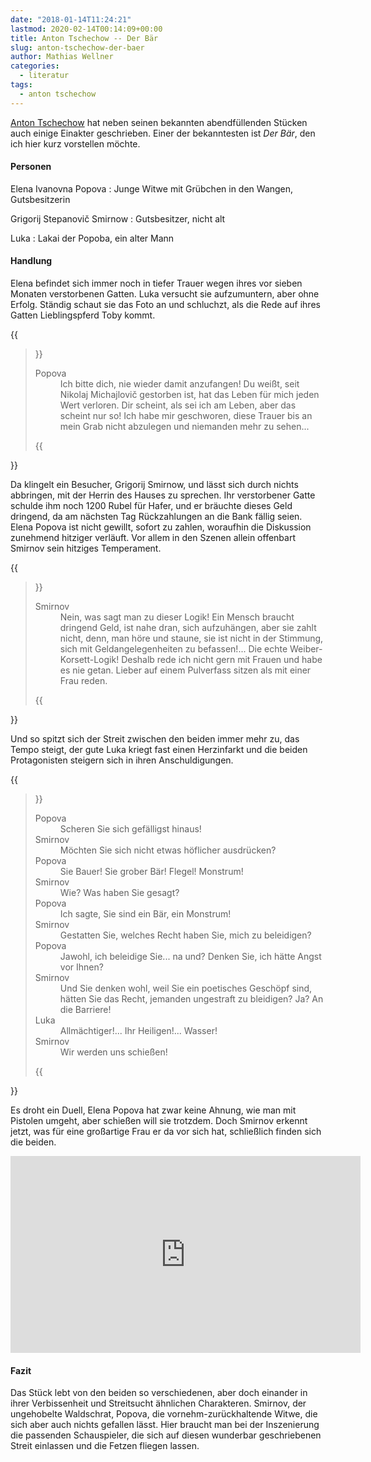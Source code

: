 ```yaml
---
date: "2018-01-14T11:24:21"
lastmod: 2020-02-14T00:14:09+00:00
title: Anton Tschechow -- Der Bär
slug: anton-tschechow-der-baer
author: Mathias Wellner
categories:
  - literatur
tags:
  - anton tschechow
---
```

[Anton Tschechow](https://de.wikipedia.org/wiki/Anton_Pawlowitsch_Tschechow) hat neben seinen bekannten abendfüllenden Stücken auch einige Einakter geschrieben. Einer der bekanntesten ist *Der Bär*, den ich hier kurz vorstellen möchte. 
<!--more-->

#### Personen

Elena Ivanovna Popova
:   Junge Witwe mit Grübchen in den Wangen, Gutsbesitzerin

Grigorij Stepanovič Smirnow
:   Gutsbesitzer, nicht alt

Luka
:   Lakai der Popoba, ein alter Mann

#### Handlung

Elena befindet sich immer noch in tiefer Trauer wegen ihres vor sieben Monaten verstorbenen Gatten. Luka versucht sie aufzumuntern, aber ohne Erfolg. Ständig schaut sie das Foto an und schluchzt, als die Rede auf ihres Gatten Lieblingspferd Toby kommt.

{{<blockquote>}}
  <dl class="mb-0">
    <dt>Popova</dt>
    <dd>Ich bitte dich, nie wieder damit anzufangen! Du weißt, seit Nikolaj Michajlovič gestorben ist, hat das Leben für mich jeden Wert verloren. Dir scheint, als sei ich am Leben, aber das scheint nur so! Ich habe mir geschworen, diese Trauer bis an mein Grab nicht abzulegen und niemanden mehr zu sehen...</dd>
  </dl>
{{</blockquote>}}

Da klingelt ein Besucher, Grigorij Smirnow, und lässt sich durch nichts abbringen, mit der Herrin des Hauses zu sprechen. Ihr verstorbener Gatte schulde ihm noch 1200 Rubel für Hafer, und er bräuchte dieses Geld dringend, da am nächsten Tag Rückzahlungen an die Bank fällig seien. Elena Popova ist nicht gewillt, sofort zu zahlen, woraufhin die Diskussion zunehmend hitziger verläuft. Vor allem in den Szenen allein offenbart Smirnov sein hitziges Temperament. 

{{<blockquote>}}
  <dl class="mb-0">
    <dt>Smirnov</dt>
    <dd>Nein, was sagt man zu dieser Logik! Ein Mensch braucht dringend Geld, ist nahe dran, sich aufzuhängen, aber sie zahlt nicht, denn, man höre und staune, sie ist nicht in der Stimmung, sich mit Geldangelegenheiten zu befassen!... Die echte Weiber-Korsett-Logik! Deshalb rede ich nicht gern mit Frauen und habe es nie getan. Lieber auf einem Pulverfass sitzen als mit einer Frau reden.</dd>
  </dl>
{{</blockquote>}}

Und so spitzt sich der Streit zwischen den beiden immer mehr zu, das Tempo steigt, der gute Luka kriegt fast einen Herzinfarkt und die beiden Protagonisten steigern sich in ihren Anschuldigungen.

{{<blockquote>}}
  <dl class="mb-0">
    <dt>Popova</dt>
    <dd>Scheren Sie sich gefälligst hinaus!</dd>
    <dt>Smirnov</dt>
    <dd>Möchten Sie sich nicht etwas höflicher ausdrücken?</dd>
    <dt>Popova</dt>
    <dd>Sie Bauer! Sie grober Bär! Flegel! Monstrum!</dd>
    <dt>Smirnov</dt>
    <dd>Wie? Was haben Sie gesagt?</dd>
    <dt>Popova</dt>
    <dd>Ich sagte, Sie sind ein Bär, ein Monstrum!</dd>
    <dt>Smirnov</dt>
    <dd>Gestatten Sie, welches Recht haben Sie, mich zu beleidigen?</dd>
    <dt>Popova</dt>
    <dd>Jawohl, ich beleidige Sie... na und? Denken Sie, ich hätte Angst vor Ihnen?</dd>
    <dt>Smirnov</dt>
    <dd>Und Sie denken wohl, weil Sie ein poetisches Geschöpf sind, hätten Sie das Recht, jemanden ungestraft zu bleidigen? Ja? An die Barriere!</dd>
    <dt>Luka</dt>
    <dd>Allmächtiger!... Ihr Heiligen!... Wasser!</dd>
    <dt>Smirnov</dt>
    <dd>Wir werden uns schießen!</dd>
  </dl>
{{</blockquote>}}

Es droht ein Duell, Elena Popova hat zwar keine Ahnung, wie man mit Pistolen umgeht, aber schießen will sie trotzdem. Doch Smirnov erkennt jetzt, was für eine großartige Frau er da vor sich hat, schließlich finden sich die beiden. 

<iframe width="560" height="315" src="https://www.youtube.com/embed/pB1boWLHDP4" frameborder="0" allow="autoplay; encrypted-media" allowfullscreen></iframe>

#### Fazit

Das Stück lebt von den beiden so verschiedenen, aber doch einander in ihrer Verbissenheit und Streitsucht ähnlichen Charakteren. Smirnov, der ungehobelte Waldschrat, Popova, die vornehm-zurückhaltende Witwe, die sich aber auch nichts gefallen lässt. Hier braucht man bei der Inszenierung die passenden Schauspieler, die sich auf diesen wunderbar geschriebenen Streit einlassen und die Fetzen fliegen lassen. 